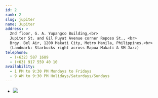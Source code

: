```yaml
---
id: 2
rank: 2
slug: jupiter
name: Jupiter
address: >
  2nd floor, G. A. Yupangco Building,<br>
  Jupiter St. and Gil Puyat Avenue corner Reposo St., <br>
  Brgy. Bel Air, 1200 Makati City, Metro Manila, Philippines.<br>
  (Landmark: Starbucks right across Mapua Makati & SM Jazz) 
telephone: 
  - (+632) 587 1689
  - (+63) 917 559 40 10
availability:
  - 1 PM to 9:30 PM Mondays to Fridays
  - 9 AM to 9:30 PM Holidays/Saturdays/Sundays
---
```

<div id="TA_socialButtonReviews726" class="TA_socialButtonReviews">
  <ul id="anK57tqO" class="TA_links XlzeS8tC9">
    <li id="FQUYj1l" class="ImnMqeW2I">
      <a target="_blank" href="http://www.tripadvisor.com.ph/Attraction_Review-g298450-d7336529-Reviews-Mystery_Manila_Jupiter_Makati-Makati_Metro_Manila_Luzon.html"><img src="http://www.tripadvisor.com.ph/img/cdsi/img2/branding/socialWidget/20x28_green-21692-2.png"/></a>
    </li>
  </ul>
</div>
